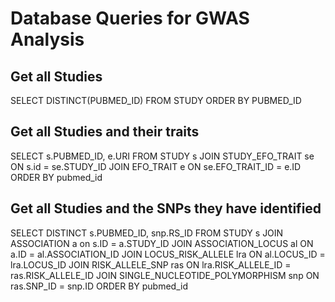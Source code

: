 # Database Queries for GWAS Analysis

## Get all Studies

SELECT DISTINCT(PUBMED_ID) FROM STUDY ORDER BY PUBMED_ID

## Get all Studies and their traits

SELECT s.PUBMED_ID, e.URI
FROM STUDY s
JOIN STUDY_EFO_TRAIT se ON s.id = se.STUDY_ID
JOIN EFO_TRAIT e ON se.EFO_TRAIT_ID = e.ID
ORDER BY pubmed_id

## Get all Studies and the SNPs they have identified

SELECT DISTINCT s.PUBMED_ID, snp.RS_ID
FROM STUDY s
JOIN ASSOCIATION a on s.ID = a.STUDY_ID
JOIN ASSOCIATION_LOCUS al ON a.ID = al.ASSOCIATION_ID
JOIN LOCUS_RISK_ALLELE lra ON al.LOCUS_ID = lra.LOCUS_ID
JOIN RISK_ALLELE_SNP ras ON lra.RISK_ALLELE_ID = ras.RISK_ALLELE_ID
JOIN SINGLE_NUCLEOTIDE_POLYMORPHISM snp ON ras.SNP_ID = snp.ID
ORDER BY pubmed_id

